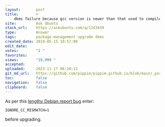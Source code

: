 ```yaml
---
layout:       post
title:        >
    dkms failure because gcc version is newer than that used to compile kernel
site:         Ask Ubuntu
stack_url:    https://askubuntu.com/q/1143439
type:         Answer
tags:         package-management upgrade dkms
created_date: 2019-05-15 10:57:09
edit_date:    
votes:        "2 "
favorites:    
views:        "19,999 "
accepted:     
uploaded:     2023-11-17 06:20:11
git_md_url:   https://github.com/pippim/pippim.github.io/blob/main/_posts/2019/2019-05-15-dkms-failure-because-gcc-version-is-newer-than-that-used-to-compile-kernel.md
toc:          false
navigation:   false
clipboard:    false
---
```


As per this [lengthy Debian report bug][1] enter:

``` 
IGNORE_CC_MISMATCH=1
```

before upgrading.


  [1]: https://bugs.debian.org/cgi-bin/bugreport.cgi?bug=908568
